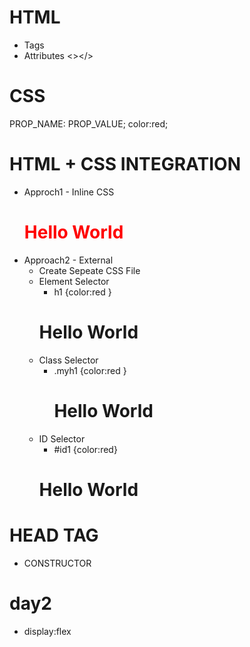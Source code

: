 # HTML

- Tags
- Attributes
  <></>

<h1></h1>

# CSS

PROP_NAME: PROP_VALUE;
color:red;

# HTML + CSS INTEGRATION

- Approch1 - Inline CSS
    <h1 style="color:red">Hello World</h1>
- Approach2 - External
  - Create Sepeate CSS File
  - Element Selector
    - h1 {color:red }
    <h1>Hello World</h1>
  - Class Selector
    - .myh1 {color:red }
        <h1 class="myh1">Hello World</h1>
  - ID Selector
    - #id1 {color:red}
    <h1 id="id1">Hello World</h1>

# HEAD TAG

- CONSTRUCTOR

# day2

- display:flex

